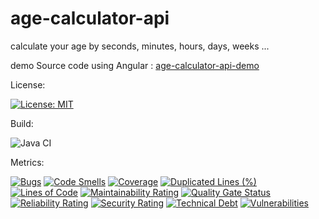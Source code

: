 # age-calculator-api
calculate your age by seconds, minutes, hours, days, weeks ...

demo Source code using Angular : [age-calculator-api-demo](https://github.com/barrouh/age-calculator-api-demo)

License:

[![License: MIT](https://img.shields.io/badge/License-MIT-yellow.svg)](https://opensource.org/licenses/MIT)

Build:

![Java CI](https://github.com/barrouh/age-calculator-api/workflows/Java%20CI/badge.svg)

Metrics:

[![Bugs](https://sonarcloud.io/api/project_badges/measure?project=age-calculator-api&metric=bugs)](https://sonarcloud.io/dashboard?id=age-calculator-api)
[![Code Smells](https://sonarcloud.io/api/project_badges/measure?project=age-calculator-api&metric=code_smells)](https://sonarcloud.io/dashboard?id=age-calculator-api)
[![Coverage](https://sonarcloud.io/api/project_badges/measure?project=age-calculator-api&metric=coverage)](https://sonarcloud.io/dashboard?id=age-calculator-api)
[![Duplicated Lines (%)](https://sonarcloud.io/api/project_badges/measure?project=age-calculator-api&metric=duplicated_lines_density)](https://sonarcloud.io/dashboard?id=age-calculator-api)
[![Lines of Code](https://sonarcloud.io/api/project_badges/measure?project=age-calculator-api&metric=ncloc)](https://sonarcloud.io/dashboard?id=age-calculator-api)
[![Maintainability Rating](https://sonarcloud.io/api/project_badges/measure?project=age-calculator-api&metric=sqale_rating)](https://sonarcloud.io/dashboard?id=age-calculator-api)
[![Quality Gate Status](https://sonarcloud.io/api/project_badges/measure?project=age-calculator-api&metric=alert_status)](https://sonarcloud.io/dashboard?id=age-calculator-api)
[![Reliability Rating](https://sonarcloud.io/api/project_badges/measure?project=age-calculator-api&metric=reliability_rating)](https://sonarcloud.io/dashboard?id=age-calculator-api)
[![Security Rating](https://sonarcloud.io/api/project_badges/measure?project=age-calculator-api&metric=security_rating)](https://sonarcloud.io/dashboard?id=age-calculator-api)
[![Technical Debt](https://sonarcloud.io/api/project_badges/measure?project=age-calculator-api&metric=sqale_index)](https://sonarcloud.io/dashboard?id=age-calculator-api)
[![Vulnerabilities](https://sonarcloud.io/api/project_badges/measure?project=age-calculator-api&metric=vulnerabilities)](https://sonarcloud.io/dashboard?id=age-calculator-api)
